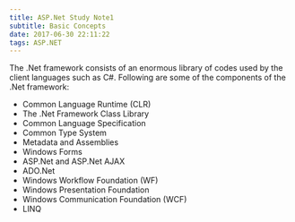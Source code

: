 ```yaml
---
title: ASP.Net Study Note1 
subtitle: Basic Concepts
date: 2017-06-30 22:11:22
tags: ASP.NET
---
```

The .Net framework consists of an enormous library of codes used by the client languages such as C#. Following are some of the components of the .Net framework:

* Common Language Runtime (CLR)
* The .Net Framework Class Library
* Common Language Specification
* Common Type System
* Metadata and Assemblies
* Windows Forms
* ASP.Net and ASP.Net AJAX
* ADO.Net
* Windows Workflow Foundation (WF)
* Windows Presentation Foundation
* Windows Communication Foundation (WCF)
* LINQ